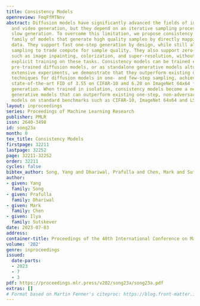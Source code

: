 ```yaml
---
title: Consistency Models
openreview: FmqFfMTNnv
abstract: Diffusion models have significantly advanced the fields of image, audio,
  and video generation, but they depend on an iterative sampling process that causes
  slow generation. To overcome this limitation, we propose consistency models, a new
  family of models that generate high quality samples by directly mapping noise to
  data. They support fast one-step generation by design, while still allowing multistep
  sampling to trade compute for sample quality. They also support zero-shot data editing,
  such as image inpainting, colorization, and super-resolution, without requiring
  explicit training on these tasks. Consistency models can be trained either by distilling
  pre-trained diffusion models, or as standalone generative models altogether. Through
  extensive experiments, we demonstrate that they outperform existing distillation
  techniques for diffusion models in one- and few-step sampling, achieving the new
  state-of-the-art FID of 3.55 on CIFAR-10 and 6.20 on ImageNet 64x64 for one-step
  generation. When trained in isolation, consistency models become a new family of
  generative models that can outperform existing one-step, non-adversarial generative
  models on standard benchmarks such as CIFAR-10, ImageNet 64x64 and LSUN 256x256.
layout: inproceedings
series: Proceedings of Machine Learning Research
publisher: PMLR
issn: 2640-3498
id: song23a
month: 0
tex_title: Consistency Models
firstpage: 32211
lastpage: 32252
page: 32211-32252
order: 32211
cycles: false
bibtex_author: Song, Yang and Dhariwal, Prafulla and Chen, Mark and Sutskever, Ilya
author:
- given: Yang
  family: Song
- given: Prafulla
  family: Dhariwal
- given: Mark
  family: Chen
- given: Ilya
  family: Sutskever
date: 2023-07-03
address: 
container-title: Proceedings of the 40th International Conference on Machine Learning
volume: '202'
genre: inproceedings
issued:
  date-parts:
  - 2023
  - 7
  - 3
pdf: https://proceedings.mlr.press/v202/song23a/song23a.pdf
extras: []
# Format based on Martin Fenner's citeproc: https://blog.front-matter.io/posts/citeproc-yaml-for-bibliographies/
---
```

